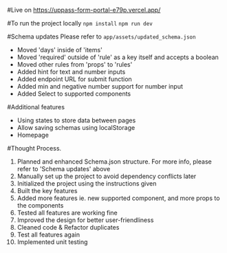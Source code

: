 #Live on
https://uppass-form-portal-e79p.vercel.app/

#To run the project locally
`npm install`
`npm run dev`

#Schema updates
Please refer to `app/assets/updated_schema.json`
- Moved 'days' inside of 'items'
- Moved 'required' outside of 'rule' as a key itself and accepts a boolean
- Moved other rules from 'props' to 'rules'
- Added hint for text and number inputs
- Added endpoint URL for submit function
- Added min and negative number support for number input
- Added Select to supported components

#Additional features
- Using states to store data between pages
- Allow saving schemas using localStorage
- Homepage

#Thought Process.
1. Planned and enhanced Schema.json structure. For more info, please refer to 'Schema updates' above
2. Manually set up the project to avoid dependency conflicts later
3. Initialized the project using the instructions given
4. Built the key features
5. Added more features ie. new supported component, and more props to the components
6. Tested all features are working fine
7. Improved the design for better user-friendliness
8. Cleaned code & Refactor duplicates
9. Test all features again
10. Implemented unit testing


